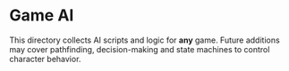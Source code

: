# Game AI

This directory collects AI scripts and logic for **any** game.
Future additions may cover pathfinding, decision-making and state
machines to control character behavior.
